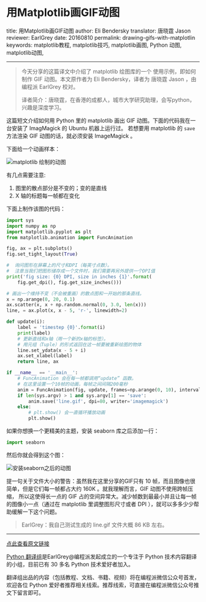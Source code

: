 # 用Matplotlib画GIF动图

title: 用Matplotlib画GIF动图
author: Eli Bendersky
translator: 唐晓霆 Jason
reviewer: EarlGrey
date: 20160810
permalink: drawing-gifs-with-matplotlin
keywords: matplotlib教程, matplotlib技巧, matplotlib画图, Python 动图, matplotlib动图, 

***

> 今天分享的这篇译文中介绍了 matplotlib 绘图库的一个 使用示例，即如何制作 GIF 动图。本文原作者为 Eli Bendersky，译者为 唐晓霆 Jason ，由编程派 EarlGrey 校对。
>
> 译者简介：唐晓霆，在香港的成都人，城市大学研究助理，会写python，兴趣是深度学习。

这篇短文介绍如何用 Python 里的 matplotlib 画出 GIF 动图。下面的代码我在一台安装了 ImagMagick 的 Ubuntu 机器上运行过。 若想要用 matplotlib 的 `save` 方法渲染 GIF 动图的话，就必须安装 ImageMagick 。

下面给一个动画样本：

![matplotlib 绘制的动图](http://eli.thegreenplace.net/images/2016/animline.gif)

有几点需要注意:

1. 图里的散点部分是不变的；变的是直线
2. X 轴的标题每一帧都在变化

下面上制作该图的代码：

```python
import sys
import numpy as np
import matplotlib.pyplot as plt
from matplotlib.animation import FuncAnimation

fig, ax = plt.subplots()
fig.set_tight_layout(True)

#  询问图形在屏幕上的尺寸和DPI（每英寸点数）。
#  注意当我们把图形储存成一个文件时，我们需要再另外提供一个DPI值
print('fig size: {0} DPI, size in inches {1}'.format(
    fig.get_dpi(), fig.get_size_inches()))

# 画出一个维持不变（不会被重画）的散点图和一开始的那条直线。
x = np.arange(0, 20, 0.1)
ax.scatter(x, x + np.random.normal(0, 3.0, len(x)))
line, = ax.plot(x, x - 5, 'r-', linewidth=2)

def update(i):
    label = 'timestep {0}'.format(i)
    print(label)
    # 更新直线和x轴（用一个新的x轴的标签）。
    # 用元组（Tuple）的形式返回在这一帧要被重新绘图的物体
    line.set_ydata(x - 5 + i)
    ax.set_xlabel(label)
    return line, ax

if __name__ == '__main__':
    # FuncAnimation 会在每一帧都调用“update” 函数。
    # 在这里设置一个10帧的动画，每帧之间间隔200毫秒
    anim = FuncAnimation(fig, update, frames=np.arange(0, 10), interval=200)
    if len(sys.argv) > 1 and sys.argv[1] == 'save':
        anim.save('line.gif', dpi=80, writer='imagemagick')
    else:
        # plt.show() 会一直循环播放动画
        plt.show()
```

如果你想换一个更精美的主题，安装 seaborn 库之后添加一行：

``` python
import seaborn
```

然后你就会得到这个图：

![安装seaborn之后的动图](http://eli.thegreenplace.net/images/2016/animline-seaborn.gif)

提一句关于文件大小的警告：虽然我在这里分享的GIF只有 10 帧，而且图像也很简单，但是它们每一帧都占大约 160K 。就我理解而言，GIF 动图不使用跨帧压缩， 所以这使得长一点的 GIF 占的空间异常大。减少帧数到最最小并且让每一帧的图像小一点（通过在 matplotlib 里调整图形尺寸或者 DPI ），就可以多多少少帮助缓解一下这个问题。

> EarlGrey：我自己测试生成的 line.gif 文件大概 86 KB 左右。

***

[点此查看原文链接](http://eli.thegreenplace.net/2016/drawing-animated-gifs-with-matplotlib/)

[Python 翻译组](https://github.com/PythonTG)是EarlGrey@编程派发起成立的一个专注于 Python 技术内容翻译的小组，目前已有 30 多名 Python 技术爱好者加入。

翻译组出品的内容（包括教程、文档、书籍、视频）将在编程派微信公众号首发，欢迎各位 Python 爱好者推荐相关线索。推荐线索，可直接在编程派微信公众号推文下留言即可。
